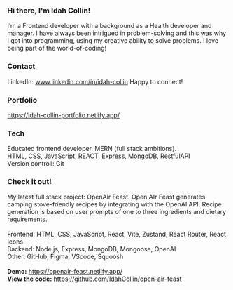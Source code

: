 ### Hi there, I'm Idah Collin!

I’m a Frontend developer with a background as a Health developer and manager. I have always been intrigued in problem-solving and this was why I got into programming, using my creative ability to solve problems. I love being part of the world-of-coding!

### Contact

LinkedIn: www.linkedin.com/in/idah-collin
Happy to connect!

### Portfolio

https://idah-collin-portfolio.netlify.app/

### Tech

Educated frontend developer, MERN (full stack ambitions). <br>
HTML, CSS, JavaScript, REACT, Express, MongoDB, RestfulAPI<br>
Version controll: Git

### Check it out!

My latest full stack project: OpenAir Feast. Open AIr Feast generates camping stove-friendly recipes by integrating with the OpenAI API. Recipe generation is based on user prompts of one to three ingredients and dietary requirements. <br><br>
Frontend: HTML, CSS, JavaScript, React, Vite, Zustand, React Router, React Icons<br>
Backend: Node.js, Express, MongoDB, Mongoose, OpenAI<br>
Other: GitHub, Figma, VScode, Squoosh<br><br>
**Demo:** https://openair-feast.netlify.app/<br>
**View the code:** https://github.com/IdahCollin/open-air-feast<br>

<!--
**IdahCollin/IdahCollin** is a ✨ _special_ ✨ repository because its `README.md` (this file) appears on your GitHub profile.

Here are some ideas to get you started:

- 🔭 I’m currently working on ...
- 🌱 I’m currently learning ...
- 👯 I’m looking to collaborate on ...
- 🤔 I’m looking for help with ...
- 💬 Ask me about ...
- 📫 How to reach me: ...
- 😄 Pronouns: ...
- ⚡ Fun fact: ...
-->
